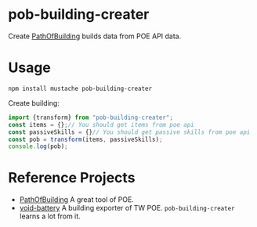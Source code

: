 # pob-building-creater
Create [PathOfBuilding](https://github.com/PathOfBuildingCommunity/PathOfBuilding) builds data from POE API data.

# Usage
```
npm install mustache pob-building-creater
```
Create building:
```ts
import {transform} from "pob-building-creater";
const items = {};// You should get items from poe api
const passiveSkills = {}// You should get passive skills from poe api
const pob = transform(items, passiveSkills);
console.log(pob);
```

# Reference Projects

- [PathOfBuilding](https://github.com/PathOfBuildingCommunity/PathOfBuilding) A great tool of POE.
- [void-battery](https://github.com/afq984/void-battery) A building exporter of TW POE. `pob-building-creater` learns a lot from it.